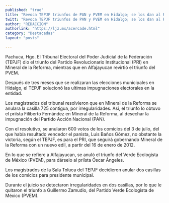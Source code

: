 ```yaml
---
published: "true"
title: "Revoca TEPJF triunfos de PAN y PVEM en Hidalgo; se los dan al PRI"
twitt: "Revoca TEPJF triunfos de PAN y PVEM en Hidalgo; se los dan al PRI"
author: "REDACCION"
authorlink: "https://ljz.mx/acercade.html"
category: "Destacadas"
layout: "posts"

---
```



  Pachuca, Hgo. El Tribunal Electoral del Poder Judicial de la Federación (TEPJF) dio el triunfo del Partido Revolucionario Institucional (PRI) en Mineral de la Reforma, mientras que en Alfajayucan revirtió el triunfo del PVEM.



  Después de tres meses que se realizaran las elecciones municipales en Hidalgo, el TEPJF solucionó las ultimas impugnaciones electorales en la entidad.



  Los magistrados del tribunal resolvieron que en Mineral de la Reforma se anulara la casilla 725 contigua, por irregularidades. Así, el triunfo lo obtuvo el priísta Filiberto Fernández en Mineral de la Reforma, al desechar la impugnación del Partido Acción Nacional (PAN).



  Con el resolutivo, se anularon 600 votos de los comicios del 3 de julio, del que había resultado vencedor el panista, Luis Baños Gómez, no obstante la victoria, según el TEPJF, es para el PRI, que seguirá gobernando Mineral de la Reforma con un nuevo edil, a partir del 16 de enero de 2012.



  En lo que se refiere a Alfajayucan, se anuló el triunfo del Verde Ecologista de México (PVEM), para dárselo al priísta Óscar Ángeles.



  Los magistrados de la Sala Toluca del TEPJF decidieron anular dos casillas de los comicios para presidente municipal.



  Durante el juicio se detectaron irregularidades en dos casillas, por lo que le quitaron el triunfo a Guillermo Zamudio, del Partido Verde Ecologista de México (PVEM).



  
    
      
        
      
      
      
        
           
        
        
        
      
    
  

